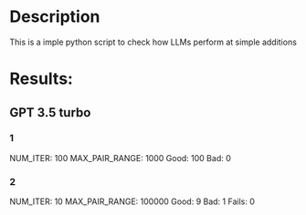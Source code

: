 # Description
This is a imple python script to check how LLMs perform at simple additions

# Results:
## GPT 3.5 turbo
### 1
NUM_ITER: 100
MAX_PAIR_RANGE: 1000
Good: 100
Bad: 0

### 2
NUM_ITER: 10
MAX_PAIR_RANGE: 100000
Good: 9
Bad: 1
Fails: 0
